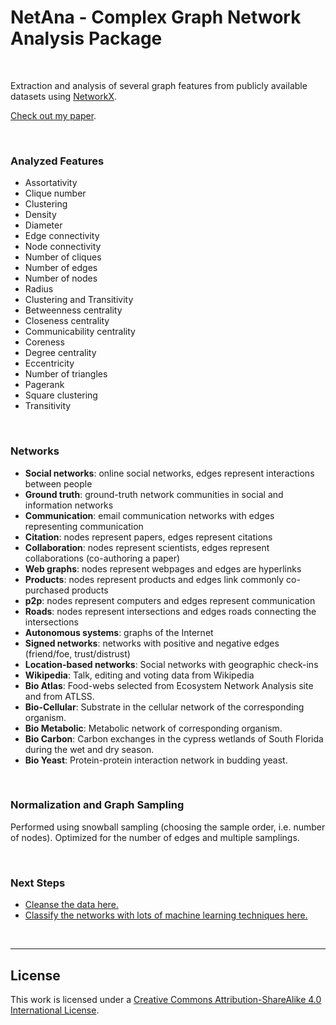# NetAna - Complex Graph Network Analysis Package

<br>

Extraction and analysis of several graph features from publicly available datasets using [NetworkX](https://networkx.org/). 

[Check out my paper](final_report.pdf).


<br>


### Analyzed Features

* Assortativity
* Clique number
* Clustering
* Density
* Diameter
* Edge connectivity
* Node connectivity
* Number of cliques
* Number of edges
* Number of nodes
* Radius
* Clustering and Transitivity
* Betweenness centrality
* Closeness centrality
* Communicability centrality
* Coreness
* Degree centrality
* Eccentricity
* Number of triangles
* Pagerank
* Square clustering
* Transitivity

<br>

### Networks

* **Social networks**: online social networks, edges represent interactions between people
* **Ground truth**: ground-truth network communities in social and information networks
* **Communication**: email communication networks with edges representing communication
* **Citation**: nodes represent papers, edges represent citations
* **Collaboration**: nodes represent scientists, edges represent collaborations (co-authoring a paper)
* **Web graphs**: nodes represent webpages and edges are hyperlinks
* **Products**: nodes represent products and edges link commonly co-purchased products
* **p2p**: nodes represent computers and edges represent communication
* **Roads**: nodes represent intersections and edges roads connecting the intersections
* **Autonomous systems**: graphs of the Internet
* **Signed networks**: networks with positive and negative edges (friend/foe, trust/distrust)
* **Location-based networks**: Social networks with geographic check-ins
* **Wikipedia**: Talk, editing and voting data from Wikipedia
* **Bio Atlas**: Food-webs selected from Ecosystem Network Analysis site and from ATLSS.
* **Bio-Cellular**: Substrate in the cellular network of the corresponding organism.
* **Bio Metabolic**: Metabolic network of corresponding organism.
* **Bio Carbon**: Carbon exchanges in the cypress wetlands of South Florida during the wet and dry season.
* **Bio Yeast**: Protein-protein interaction network in budding yeast.

<br>


### Normalization and Graph Sampling

Performed using snowball sampling (choosing the sample order, i.e. number of nodes). Optimized for the number of edges and multiple samplings.

<br>

### Next Steps


* [Cleanse the data here.](https://github.com/MEV-WAIFU-LABS/NetClean-Complex-Networks-Data-Cleanser)
* [Classify the networks with lots of machine learning techniques here.](https://github.com/MEV-WAIFU-LABS/MLNet-Classifying-Complex-Networks)

<br>

----


## License

This work is licensed under a [Creative Commons Attribution-ShareAlike 4.0 International License](http://creativecommons.org/licenses/by-sa/4.0/). 

